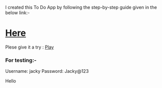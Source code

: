 I created this To Do App by following the step-by-step guide given in the below link:-

# [Here](https://docs.amplify.aws/start/q/integration/react)

Plese give it a try : [ Play ](https://dev.d19ug1cquyorf5.amplifyapp.com/)

### For testing:-

Username: jacky
Password: Jacky@123

Hello
